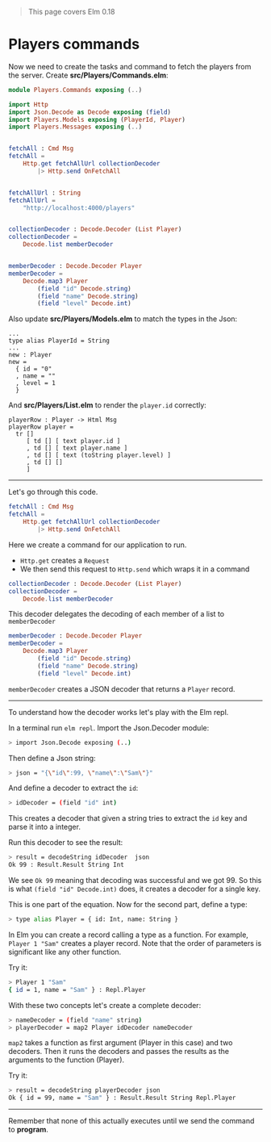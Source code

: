 > This page covers Elm 0.18

# Players commands

Now we need to create the tasks and command to fetch the players from the server. Create __src/Players/Commands.elm__:

```elm
module Players.Commands exposing (..)

import Http
import Json.Decode as Decode exposing (field)
import Players.Models exposing (PlayerId, Player)
import Players.Messages exposing (..)


fetchAll : Cmd Msg
fetchAll =
    Http.get fetchAllUrl collectionDecoder
        |> Http.send OnFetchAll


fetchAllUrl : String
fetchAllUrl =
    "http://localhost:4000/players"


collectionDecoder : Decode.Decoder (List Player)
collectionDecoder =
    Decode.list memberDecoder


memberDecoder : Decode.Decoder Player
memberDecoder =
    Decode.map3 Player
        (field "id" Decode.string)
        (field "name" Decode.string)
        (field "level" Decode.int)
```

Also update __src/Players/Models.elm__ to match the types in the Json:

```
...
type alias PlayerId = String
...
new : Player
new =
  { id = "0"
  , name = ""
  , level = 1
  }
```

And __src/Players/List.elm__ to render the `player.id` correctly:

```
playerRow : Player -> Html Msg
playerRow player =
  tr []
     [ td [] [ text player.id ]
     , td [] [ text player.name ]
     , td [] [ text (toString player.level) ]
     , td [] []
     ]
```
---

Let's go through this code.

```elm
fetchAll : Cmd Msg
fetchAll =
    Http.get fetchAllUrl collectionDecoder
        |> Http.send OnFetchAll
```

Here we create a command for our application to run.

- `Http.get` creates a `Request`
- We then send this request to `Http.send` which wraps it in a command

```elm
collectionDecoder : Decode.Decoder (List Player)
collectionDecoder =
    Decode.list memberDecoder
```

This decoder delegates the decoding of each member of a list to `memberDecoder`

```elm
memberDecoder : Decode.Decoder Player
memberDecoder =
    Decode.map3 Player
        (field "id" Decode.string)
        (field "name" Decode.string)
        (field "level" Decode.int)
```

`memberDecoder` creates a JSON decoder that returns a `Player` record.

---
To understand how the decoder works let's play with the Elm repl.

In a terminal run `elm repl`. Import the Json.Decoder module:

```bash
> import Json.Decode exposing (..)
```

Then define a Json string:

```bash
> json = "{\"id\":99, \"name\":\"Sam\"}"
```

And define a decoder to extract the `id`:

```bash
> idDecoder = (field "id" int)
```

This creates a decoder that given a string tries to extract the `id` key and parse it into a integer.

Run this decoder to see the result:

```bash
> result = decodeString idDecoder  json
Ok 99 : Result.Result String Int
```

We see `Ok 99` meaning that decoding was successful and we got 99. So this is what `(field "id" Decode.int)` does, it creates a decoder for a single key.

This is one part of the equation. Now for the second part, define a type:

```bash
> type alias Player = { id: Int, name: String }
```

In Elm you can create a record calling a type as a function. For example, `Player 1 "Sam"` creates a player record. Note that the order of parameters is significant like any other function.

Try it:

```bash
> Player 1 "Sam"
{ id = 1, name = "Sam" } : Repl.Player
```

With these two concepts let's create a complete decoder:

```bash
> nameDecoder = (field "name" string)
> playerDecoder = map2 Player idDecoder nameDecoder
```

`map2` takes a function as first argument (Player in this case) and two decoders. Then it runs the decoders and passes the results as the arguments to the function (Player).

Try it:
```bash
> result = decodeString playerDecoder json
Ok { id = 99, name = "Sam" } : Result.Result String Repl.Player
```

---

Remember that none of this actually executes until we send the command to __program__.
